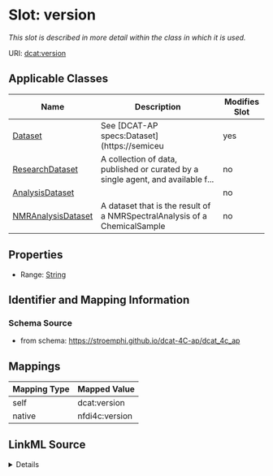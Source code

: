 

# Slot: version


_This slot is described in more detail within the class in which it is used._





URI: [dcat:version](http://www.w3.org/ns/dcat#version)



<!-- no inheritance hierarchy -->





## Applicable Classes

| Name | Description | Modifies Slot |
| --- | --- | --- |
| [Dataset](Dataset.md) | See [DCAT-AP specs:Dataset](https://semiceu |  yes  |
| [ResearchDataset](ResearchDataset.md) | A collection of data, published or curated by a single agent, and available f... |  no  |
| [AnalysisDataset](AnalysisDataset.md) |  |  no  |
| [NMRAnalysisDataset](NMRAnalysisDataset.md) | A dataset that is the result of a NMRSpectralAnalysis of a ChemicalSample |  no  |







## Properties

* Range: [String](String.md)





## Identifier and Mapping Information







### Schema Source


* from schema: https://stroemphi.github.io/dcat-4C-ap/dcat_4c_ap




## Mappings

| Mapping Type | Mapped Value |
| ---  | ---  |
| self | dcat:version |
| native | nfdi4c:version |




## LinkML Source

<details>
```yaml
name: version
description: This slot is described in more detail within the class in which it is
  used.
from_schema: https://stroemphi.github.io/dcat-4C-ap/dcat_4c_ap
rank: 1000
slot_uri: dcat:version
alias: version
domain_of:
- Dataset
range: string

```
</details>